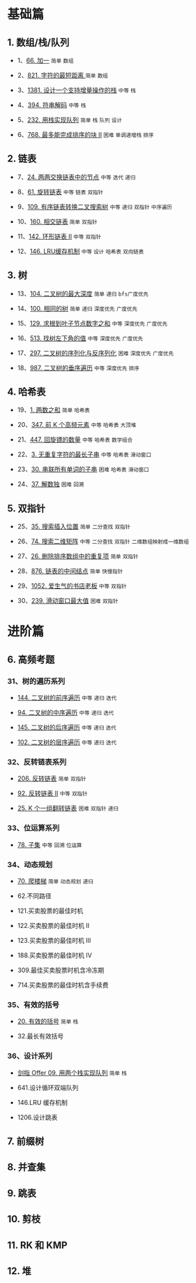 
# 基础篇
## 1. 数组/栈/队列

* 1、[66. 加一](https://github.com/sinkhaha/my91algo/blob/master/solution/1_plusOne_66.md) `简单` `数组`

* 2、[821. 字符的最短距离 ](https://github.com/sinkhaha/my91algo/blob/master/solution/2_shortestToChar_821.md) `简单` `数组`

* 3、[1381. 设计一个支持增量操作的栈](https://github.com/sinkhaha/my91algo/blob/master/solution/3_CustomStack_1381.md) `中等` `栈`

* 4、[394. 符串解码](https://github.com/sinkhaha/my91algo/blob/master/solution/4_decodeString_394.md) `中等` `栈`

* 5、[232. 用栈实现队列](https://github.com/sinkhaha/my91algo/blob/master/solution/5_MyQueue_232.md)  `简单` `栈` `队列` `设计`

* 6、[768. 最多能完成排序的块 II](https://github.com/sinkhaha/my91algo/blob/master/solution/6_maxChunksToSorted_768.md) `困难` `单调递增栈` `排序`

## 2. 链表
* 7、[24. 两两交换链表中的节点](https://github.com/sinkhaha/my91algo/blob/master/solution/7_swapPairs_24.md) `中等` `迭代` `递归`
  
* 8、[61. 旋转链表](https://github.com/sinkhaha/my91algo/blob/master/solution/8_rotateRight_61.md) `中等` `链表` `双指针`
  
* 9、[109. 有序链表转换二叉搜索树](https://github.com/sinkhaha/my91algo/blob/master/solution/9_sortedListToBST_109.md) `中等` `递归` `双指针` `中序遍历`
  
* 10、[160. 相交链表](https://github.com/sinkhaha/my91algo/blob/master/solution/10_getIntersectionNode_160.md) `简单` `双指针`
  
* 11、[142. 环形链表 II](https://github.com/sinkhaha/my91algo/blob/master/solution/11_detectCycle_142.md) `中等` `双指针`
  
* 12、[146. LRU缓存机制](https://github.com/sinkhaha/my91algo/blob/master/solution/12_LRUCache_146.md) `中等` `设计` `哈希表` `双向链表`

## 3. 树
* 13、[104. 二叉树的最大深度](https://github.com/sinkhaha/my91algo/blob/master/solution/13_maxDepth_104.md) `简单` `递归` `bfs广度优先`

* 14、[100. 相同的树](https://github.com/sinkhaha/my91algo/blob/master/solution/14_isSameTree_100.md) `简单` `递归` `深度优先` `广度优先`
  
* 15、[129. 求根到叶子节点数字之和](https://github.com/sinkhaha/my91algo/blob/master/solution/15_sumNumbers_129.md) `中等` `深度优先` `广度优先`

* 16、[513. 找树左下角的值](https://github.com/sinkhaha/my91algo/blob/master/solution/16_findBottomLeftValue_513.md) `中等` `深度优先` `广度优先`

* 17、[297. 二叉树的序列化与反序列化](https://github.com/sinkhaha/my91algo/blob/master/solution/17_serialize_297.md) `困难` `深度优先` `广度优先`

* 18、[987. 二叉树的垂序遍历](https://github.com/sinkhaha/my91algo/blob/master/solution/18_verticalTraversal_987.md) `中等` `深度优先` `排序`

## 4. 哈希表
* 19、[1. 两数之和](https://github.com/sinkhaha/my91algo/blob/master/solution/19_%20twoSum_1.md) `简单` `哈希表`

* 20、[347. 前 K 个高频元素](https://github.com/sinkhaha/my91algo/blob/master/solution/20_topKFrequent_347.md) `中等` `哈希表` `大顶堆`

* 21、[447. 回旋镖的数量](https://github.com/sinkhaha/my91algo/blob/master/solution/21_numberOfBoomerangs_447.md) `中等` `哈希表` `数学组合` 

* 22、[3. 无重复字符的最长子串](https://github.com/sinkhaha/my91algo/blob/master/solution/22_lengthOfLongestSubstring_3.md) `中等` `哈希表` `滑动窗口`

* 23、[30. 串联所有单词的子串](https://github.com/sinkhaha/my91algo/blob/master/solution/23_findSubstring_30.md) `困难` `哈希表` `滑动窗口`

* 24、[37. 解数独](https://github.com/sinkhaha/my91algo/blob/master/solution/24_solveSudoku_37.md) `困难` `回溯`

## 5. 双指针
* 25、[35. 搜索插入位置](https://github.com/sinkhaha/my91algo/blob/master/solution/25_searchInsert_35.md) `简单` `二分查找` `双指针`

* 26、[74. 搜索二维矩阵](https://github.com/sinkhaha/my91algo/blob/master/solution/26_searchMatrix_74.md) `中等` `二分查找` `双指针` `二维数组映射成一维数组`

* 27、[26. 删除排序数组中的重复项](https://github.com/sinkhaha/my91algo/blob/master/solution/27_removeDuplicates_26.md) `简单` `双指针`

* 28、[876. 链表的中间结点](https://leetcode-cn.com/problems/middle-of-the-linked-list/) `简单` `快慢指针`

* 29、[1052. 爱生气的书店老板](https://github.com/sinkhaha/my91algo/blob/master/solution/29_maxSatisfied_1052.md) `中等` `双指针`

* 30、[239. 滑动窗口最大值](https://github.com/sinkhaha/my91algo/blob/master/solution/30_maxSlidingWindow_239.md) `困难` `双指针`

# 进阶篇
## 6. 高频考题
### 31、树的遍历系列
* [144. 二叉树的前序遍历](https://github.com/sinkhaha/my91algo/blob/master/solution/31_%E6%A0%91%E7%9A%84%E9%81%8D%E5%8E%86%E7%B3%BB%E5%88%97/1_preorderTraversal_144.md) `中等` `递归` `迭代`

* [94. 二叉树的中序遍历](https://github.com/sinkhaha/my91algo/blob/master/solution/31_%E6%A0%91%E7%9A%84%E9%81%8D%E5%8E%86%E7%B3%BB%E5%88%97/2_inorderTraversal_94.md) `中等` `递归` `迭代`

* [145. 二叉树的后序遍历](https://github.com/sinkhaha/my91algo/blob/master/solution/31_%E6%A0%91%E7%9A%84%E9%81%8D%E5%8E%86%E7%B3%BB%E5%88%97/3_postorderTraversal_145.md) `中等` `递归` `迭代`

* [102. 二叉树的层序遍历](https://github.com/sinkhaha/my91algo/blob/master/solution/31_%E6%A0%91%E7%9A%84%E9%81%8D%E5%8E%86%E7%B3%BB%E5%88%97/4_levelOrder_102.md) `中等` `递归` `迭代`

### 32、反转链表系列
* [206. 反转链表](https://github.com/sinkhaha/my91algo/blob/master/solution/32_%E5%8F%8D%E8%BD%AC%E9%93%BE%E8%A1%A8%E7%B3%BB%E5%88%97/1_reverseList_206.md) `简单` `双指针`

* [92. 反转链表 II](https://github.com/sinkhaha/my91algo/blob/master/solution/32_%E5%8F%8D%E8%BD%AC%E9%93%BE%E8%A1%A8%E7%B3%BB%E5%88%97/2_reverseBetween_92.md) `中等` `双指针`

* [25. K 个一组翻转链表](https://github.com/sinkhaha/my91algo/blob/master/solution/32_%E5%8F%8D%E8%BD%AC%E9%93%BE%E8%A1%A8%E7%B3%BB%E5%88%97/3_reverseKGroup_25.md) `困难` `双指针` `递归` 

### 33、位运算系列
* [78. 子集](https://github.com/sinkhaha/my91algo/blob/master/solution/33_%E4%BD%8D%E8%BF%90%E7%AE%97%E7%B3%BB%E5%88%97/1_subsets_78.md)  `中等` `回溯` `位运算`

### 34、动态规划
* [70. 爬楼梯](https://github.com/sinkhaha/my91algo/blob/master/solution/34_%E5%8A%A8%E6%80%81%E8%A7%84%E5%88%92%E7%B3%BB%E5%88%97/1_climbStairs_70.md) `简单` `动态规划` `递归`


* 62.不同路径
  
* 121.买卖股票的最佳时机

* 122.买卖股票的最佳时机 II

* 123.买卖股票的最佳时机 III

* 188.买卖股票的最佳时机 IV

* 309.最佳买卖股票时机含冷冻期

* 714.买卖股票的最佳时机含手续费

### 35、有效的括号
* [20. 有效的括号](https://github.com/sinkhaha/my91algo/blob/master/solution/35_%E6%9C%89%E6%95%88%E7%9A%84%E6%8B%AC%E5%8F%B7/1_isValid_20.md) `简单` `栈`

* 32.最长有效括号

### 36、设计系列
* [剑指 Offer 09. 用两个栈实现队列](https://github.com/sinkhaha/my91algo/blob/master/solution/36_%E8%AE%BE%E8%AE%A1%E7%B3%BB%E5%88%97/%E5%89%91%E6%8C%8709_CQueue.md) `简单` `栈`

* 641.设计循环双端队列
* 146.LRU 缓存机制
* 1206.设计跳表


## 7. 前缀树
## 8. 并查集

## 9. 跳表

## 10. 剪枝

## 11. RK 和 KMP

## 12. 堆
